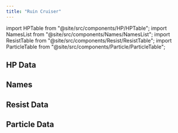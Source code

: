 ```yaml
---
title: "Ruin Cruiser"
---
```


import HPTable from "@site/src/components/HP/HPTable";
import NamesList from "@site/src/components/Names/NamesList";
import ResistTable from "@site/src/components/Resist/ResistTable";
import ParticleTable from "@site/src/components/Particle/ParticleTable";

## HP Data

<HPTable item_key="ruincruiser" data_src="enemy" />

## Names

<NamesList item_key="ruincruiser" data_src="enemy" />

## Resist Data

<ResistTable item_key="ruincruiser" data_src="enemy" />

## Particle Data

<ParticleTable item_key="ruincruiser" data_src="enemy" />